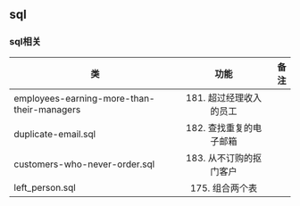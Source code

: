 ## sql

### sql相关
| 类   |      功能      |  备注 |
|----------|:-------------:|------:|
| employees-earning-more-than-their-managers |  181. 超过经理收入的员工 |  |
| duplicate-email.sql|  182. 查找重复的电子邮箱 |  |
| customers-who-never-order.sql|  183. 从不订购的抠门客户 |  |
|left_person.sql|  175. 组合两个表 |  |

